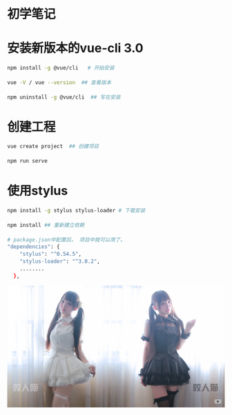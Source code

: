 # 初学笔记

# 安装新版本的vue-cli 3.0
```bash
npm install -g @vue/cli   # 开始安装

vue -V / vue --version  ## 查看版本

npm uninstall -g @vue/cli  ## 写在安装

```

# 创建工程
```bash
vue create project  ## 创建项目

npm run serve

```

# 使用stylus
```bash
npm install -g stylus stylus-loader # 下载安装

npm install ## 重新建立依赖

# package.json中配置后， 项目中就可以用了。
"dependencies": {
    "stylus": "^0.54.5",
    "stylus-loader": "^3.0.2",
    ........
  },

```

![](images/咬人喵.png)